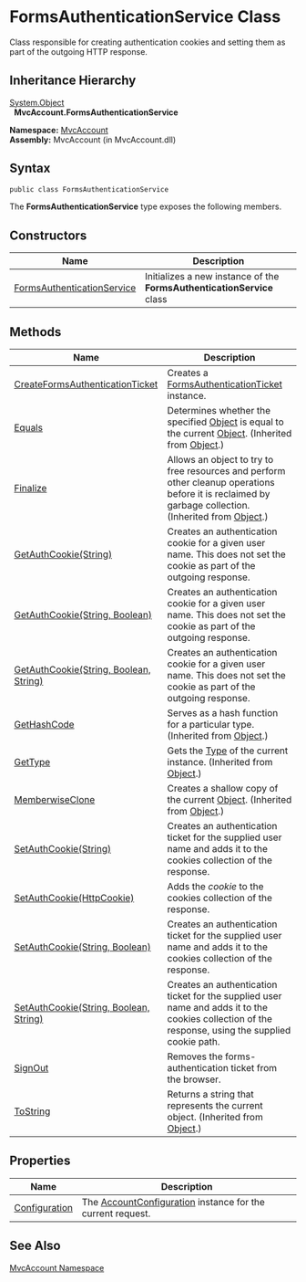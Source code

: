FormsAuthenticationService Class
================================
Class responsible for creating authentication cookies and setting them as part of the outgoing HTTP response.


Inheritance Hierarchy
---------------------
[System.Object][1]  
  **MvcAccount.FormsAuthenticationService**  

**Namespace:** [MvcAccount][2]  
**Assembly:** MvcAccount (in MvcAccount.dll)

Syntax
------

```csharp
public class FormsAuthenticationService
```

The **FormsAuthenticationService** type exposes the following members.


Constructors
------------

Name                            | Description                                                            
------------------------------- | ---------------------------------------------------------------------- 
[FormsAuthenticationService][3] | Initializes a new instance of the **FormsAuthenticationService** class 


Methods
-------

Name                                         | Description                                                                                                                                                
-------------------------------------------- | ---------------------------------------------------------------------------------------------------------------------------------------------------------- 
[CreateFormsAuthenticationTicket][4]         | Creates a [FormsAuthenticationTicket][5] instance.                                                                                                         
[Equals][6]                                  | Determines whether the specified [Object][1] is equal to the current [Object][1]. (Inherited from [Object][1].)                                            
[Finalize][7]                                | Allows an object to try to free resources and perform other cleanup operations before it is reclaimed by garbage collection. (Inherited from [Object][1].) 
[GetAuthCookie(String)][8]                   | Creates an authentication cookie for a given user name. This does not set the cookie as part of the outgoing response.                                     
[GetAuthCookie(String, Boolean)][9]          | Creates an authentication cookie for a given user name. This does not set the cookie as part of the outgoing response.                                     
[GetAuthCookie(String, Boolean, String)][10] | Creates an authentication cookie for a given user name. This does not set the cookie as part of the outgoing response.                                     
[GetHashCode][11]                            | Serves as a hash function for a particular type. (Inherited from [Object][1].)                                                                             
[GetType][12]                                | Gets the [Type][13] of the current instance. (Inherited from [Object][1].)                                                                                 
[MemberwiseClone][14]                        | Creates a shallow copy of the current [Object][1]. (Inherited from [Object][1].)                                                                           
[SetAuthCookie(String)][15]                  | Creates an authentication ticket for the supplied user name and adds it to the cookies collection of the response.                                         
[SetAuthCookie(HttpCookie)][16]              | Adds the *cookie* to the cookies collection of the response.                                                                                               
[SetAuthCookie(String, Boolean)][17]         | Creates an authentication ticket for the supplied user name and adds it to the cookies collection of the response.                                         
[SetAuthCookie(String, Boolean, String)][18] | Creates an authentication ticket for the supplied user name and adds it to the cookies collection of the response, using the supplied cookie path.         
[SignOut][19]                                | Removes the forms-authentication ticket from the browser.                                                                                                  
[ToString][20]                               | Returns a string that represents the current object. (Inherited from [Object][1].)                                                                         


Properties
----------

Name                | Description                                                      
------------------- | ---------------------------------------------------------------- 
[Configuration][21] | The [AccountConfiguration][22] instance for the current request. 


See Also
--------
[MvcAccount Namespace][2]  

[1]: http://msdn.microsoft.com/en-us/library/e5kfa45b
[2]: ../README.md
[3]: _ctor.md
[4]: CreateFormsAuthenticationTicket.md
[5]: http://msdn.microsoft.com/en-us/library/se1843z2
[6]: http://msdn.microsoft.com/en-us/library/bsc2ak47
[7]: http://msdn.microsoft.com/en-us/library/4k87zsw7
[8]: GetAuthCookie.md
[9]: GetAuthCookie_1.md
[10]: GetAuthCookie_2.md
[11]: http://msdn.microsoft.com/en-us/library/zdee4b3y
[12]: http://msdn.microsoft.com/en-us/library/dfwy45w9
[13]: http://msdn.microsoft.com/en-us/library/42892f65
[14]: http://msdn.microsoft.com/en-us/library/57ctke0a
[15]: SetAuthCookie.md
[16]: SetAuthCookie_3.md
[17]: SetAuthCookie_1.md
[18]: SetAuthCookie_2.md
[19]: SignOut.md
[20]: http://msdn.microsoft.com/en-us/library/7bxwbwt2
[21]: Configuration.md
[22]: ../AccountConfiguration/README.md